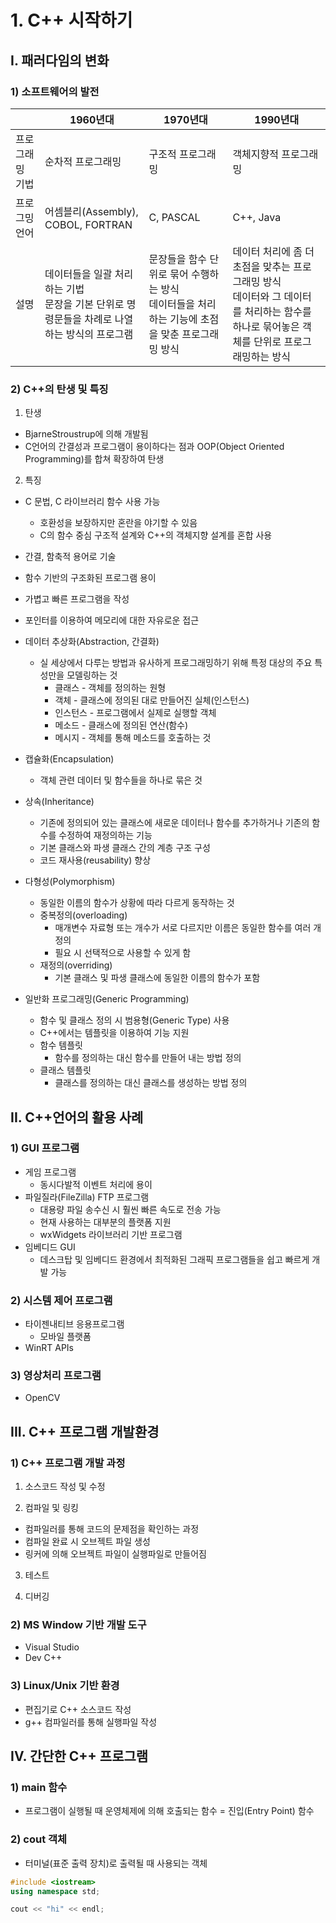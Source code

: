 # 1. C++ 시작하기

## I. 패러다임의 변화

### 1) 소프트웨어의 발전

|                 | 1960년대                                                     | 1970년대                                                     | 1990년대                                                     |
| --------------- | ------------------------------------------------------------ | ------------------------------------------------------------ | ------------------------------------------------------------ |
| 프로그래밍 기법 | 순차적 프로그래밍                                            | 구조적 프로그래밍                                            | 객체지향적 프로그래밍                                        |
| 프로그밍  언어  | 어셈블리(Assembly), COBOL, FORTRAN                           | C, PASCAL                                                    | C++, Java                                                    |
| 설명            | 데이터들을 일괄 처리하는 기법<br />문장을 기본 단위로 명령문들을 차례로 나열하는 방식의 프로그램 | 문장들을 함수 단위로 묶어 수행하는 방식<br />데이터들을 처리하는 기능에 초점을 맞춘 프로그래밍 방식 | 데이터 처리에 좀 더 초점을 맞추는 프로그래밍 방식<br />데이터와 그 데이터를 처리하는 함수를 하나로 묶어놓은 객체를 단위로 프로그래밍하는 방식 |

### 2) C++의 탄생 및 특징

1. 탄생

* BjarneStroustrup에 의해 개발됨
* C언어의 간결성과 프로그램이 용이하다는 점과 OOP(Object Oriented Programming)를 합쳐 확장하여 탄생

2. 특징

* C 문법, C 라이브러리 함수 사용 가능
  * 호환성을 보장하지만 혼란을 야기할 수 있음
  * C의 함수 중심 구조적 설계와 C++의 객체지향 설계를 혼합 사용

* 간결, 함축적 용어로 기술
* 함수 기반의 구조화된 프로그램 용이
* 가볍고 빠른 프로그램을 작성
* 포인터를 이용하여 메모리에 대한 자유로운 접근
* 데이터 추상화(Abstraction, 간결화)
  * 실 세상에서 다루는 방법과 유사하게 프로그래밍하기 위해 특정 대상의 주요 특성만을 모델링하는 것
    * 클래스 - 객체를 정의하는 원형
    * 객체 - 클래스에 정의된 대로 만들어진 실체(인스턴스)
    * 인스턴스 - 프로그램에서 실제로 실행할 객체
    * 메소드 - 클래스에 정의된 연산(함수)
    * 메시지 - 객체를 통해 메소드를 호출하는 것
* 캡슐화(Encapsulation)
  * 객체 관련 데이터 및 함수들을 하나로 묶은 것
* 상속(Inheritance)
  * 기존에 정의되어 있는 클래스에 새로운 데이터나 함수를 추가하거나 기존의 함수를 수정하여 재정의하는 기능
  * 기본 클래스와 파생 클래스 간의 계층 구조 구성
  * 코드 재사용(reusability) 향상
* 다형성(Polymorphism)
  * 동일한 이름의 함수가 상황에 따라 다르게 동작하는 것
  * 중복정의(overloading)
    * 매개변수 자료형 또는 개수가 서로 다르지만 이름은 동일한 함수를 여러 개 정의
    * 필요 시 선택적으로 사용할 수 있게 함
  * 재정의(overriding)
    * 기본 클래스 및 파생 클래스에 동일한 이름의 함수가 포함
* 일반화 프로그래밍(Generic Programming)
  * 함수 및 클래스 정의 시 범용형(Generic Type) 사용
  * C++에서는 템플릿을 이용하여 기능 지원
  * 함수 템플릿
    * 함수를 정의하는 대신 함수를 만들어 내는 방법 정의
  * 클래스 템플릿
    * 클래스를 정의하는 대신 클래스를 생성하는 방법 정의



## II. C++언어의 활용 사례

### 1) GUI 프로그램

* 게임 프로그램
  * 동시다발적 이벤트 처리에 용이
* 파일질라(FileZilla) FTP 프로그램
  * 대용량 파일 송수신 시 훨씬 빠른 속도로 전송 가능
  * 현재 사용하는 대부분의 플랫폼 지원
  * wxWidgets 라이브러리 기반 프로그램
* 임베디드 GUI
  * 데스크탑 및 임베디드 환경에서 최적화된 그래픽 프로그램들을 쉽고 빠르게 개발 가능

### 2) 시스템 제어 프로그램

* 타이젠내티브 응용프로그램
  * 모바일 플랫폼
* WinRT APIs

### 3) 영상처리 프로그램

* OpenCV



## III. C++ 프로그램 개발환경

### 1) C++ 프로그램 개발 과정

1. 소스코드 작성 및 수정

2. 컴파일 및 링킹

* 컴파일러를 통해 코드의 문제점을 확인하는 과정
* 컴파일 완료 시 오브젝트 파일 생성
* 링커에 의해 오브젝트 파일이 실행파일로 만들어짐

3. 테스트

4. 디버깅

### 2) MS Window 기반 개발 도구

* Visual Studio
* Dev C++

### 3) Linux/Unix 기반 환경

* 편집기로 C++ 소스코드 작성
* g++ 컴파일러를 통해 실행파일 작성



## IV. 간단한 C++ 프로그램

### 1) main 함수

* 프로그램이 실행될 때 운영체제에 의해 호출되는 함수 = 진입(Entry Point) 함수

### 2) cout 객체

* 터미널(표준 출력 장치)로 출력될 때 사용되는 객체

```c++
#include <iostream>
using namespace std;

cout << "hi" << endl;
```

